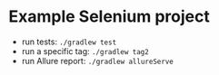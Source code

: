 # Example Selenium project

- run tests:
`./gradlew test`
- run a specific tag:
`./gradlew tag2`
- run Allure report:
`./gradlew allureServe`

